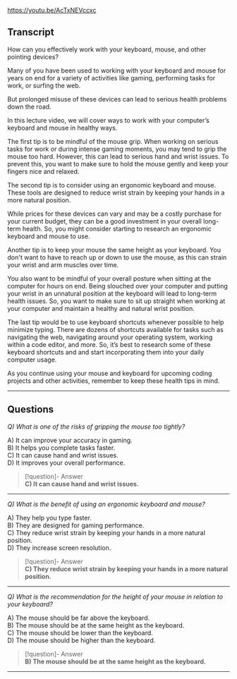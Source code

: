 https://youtu.be/AcTxNEVccxc

## Transcript


How can you effectively work with your keyboard, mouse, and other pointing devices?

Many of you have been used to working with your keyboard and mouse for years on end for a variety of activities like gaming, performing tasks for work, or surfing the web.

But prolonged misuse of these devices can lead to serious health problems down the road.

In this lecture video, we will cover ways to work with your computer’s keyboard and mouse in healthy ways.

The first tip is to be mindful of the mouse grip. When working on serious tasks for work or during intense gaming moments, you may tend to grip the mouse too hard. However, this can lead to serious hand and wrist issues. To prevent this, you want to make sure to hold the mouse gently and keep your fingers nice and relaxed.

The second tip is to consider using an ergonomic keyboard and mouse. These tools are designed to reduce wrist strain by keeping your hands in a more natural position.

While prices for these devices can vary and may be a costly purchase for your current budget, they can be a good investment in your overall long-term health. So, you might consider starting to research an ergonomic keyboard and mouse to use.

Another tip is to keep your mouse the same height as your keyboard. You don't want to have to reach up or down to use the mouse, as this can strain your wrist and arm muscles over time.

You also want to be mindful of your overall posture when sitting at the computer for hours on end. Being slouched over your computer and putting your wrist in an unnatural position at the keyboard will lead to long-term health issues. So, you want to make sure to sit up straight when working at your computer and maintain a healthy and natural wrist position.

The last tip would be to use keyboard shortcuts whenever possible to help minimize typing. There are dozens of shortcuts available for tasks such as navigating the web, navigating around your operating system, working within a code editor, and more. So, it’s best to research some of these keyboard shortcuts and and start incorporating them into your daily computer usage.

As you continue using your mouse and keyboard for upcoming coding projects and other activities, remember to keep these health tips in mind.

---
## Questions
*Q) What is one of the risks of gripping the mouse too tightly?*

A) It can improve your accuracy in gaming.  
B) It helps you complete tasks faster.  
C) It can cause hand and wrist issues.  
D) It improves your overall performance.  

> [!question]- Answer  
> **C) It can cause hand and wrist issues.**  

---

*Q) What is the benefit of using an ergonomic keyboard and mouse?*

A) They help you type faster.  
B) They are designed for gaming performance.  
C) They reduce wrist strain by keeping your hands in a more natural position.  
D) They increase screen resolution.  

> [!question]- Answer  
> **C) They reduce wrist strain by keeping your hands in a more natural position.**  

---

*Q) What is the recommendation for the height of your mouse in relation to your keyboard?*

A) The mouse should be far above the keyboard.  
B) The mouse should be at the same height as the keyboard.  
C) The mouse should be lower than the keyboard.  
D) The mouse should be higher than the keyboard.  

> [!question]- Answer  
> **B) The mouse should be at the same height as the keyboard.**  

---